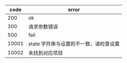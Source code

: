 | code  | error                                  |
| ----- | -------------------------------------- |
| 200   | ok                                     |
| 300   | 请求参数错误                           |
| 500   | fail                                   |
| 10001 | state 字符串与设置的不一致，请检查设置 |
| 10002 | 未找到对应项目                         |

